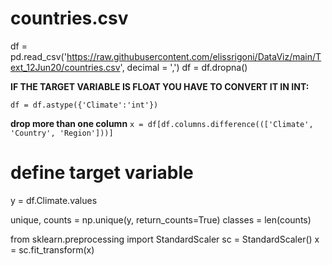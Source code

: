 # countries.csv

df = pd.read_csv('https://raw.githubusercontent.com/elissrigoni/DataViz/main/Text_12Jun20/countries.csv', decimal = ',')
df = df.dropna()


**IF THE TARGET VARIABLE IS FLOAT YOU HAVE TO CONVERT IT IN INT:**

`df = df.astype({'Climate':'int'})`

**drop more than one column**
`x = df[df.columns.difference((['Climate', 'Country', 'Region']))]`

# define target variable
y = df.Climate.values

unique, counts = np.unique(y, return_counts=True)
classes = len(counts)

from sklearn.preprocessing import StandardScaler
sc = StandardScaler()
x = sc.fit_transform(x)
